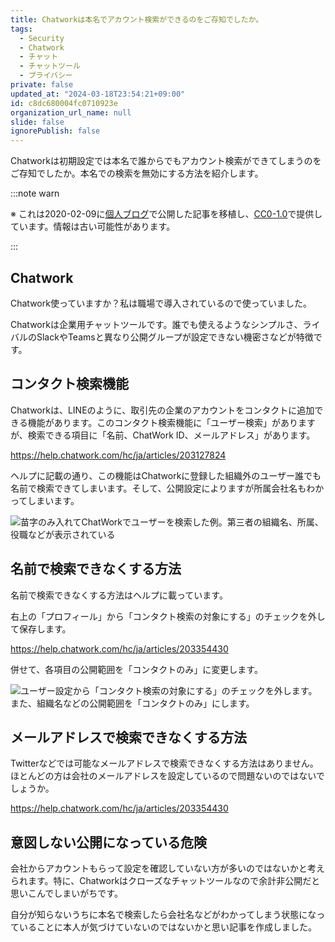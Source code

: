 ```yaml
---
title: Chatworkは本名でアカウント検索ができるのをご存知でしたか。
tags:
  - Security
  - Chatwork
  - チャット
  - チャットツール
  - プライバシー
private: false
updated_at: "2024-03-18T23:54:21+09:00"
id: c8dc680004fc0710923e
organization_url_name: null
slide: false
ignorePublish: false
---
```


Chatworkは初期設定では本名で誰からでもアカウント検索ができてしまうのをご存知でしたか。本名での検索を無効にする方法を紹介します。

:::note warn

※ これは2020-02-09に[個人ブログ](https://bicstone.me)で公開した記事を移植し、[CC0-1.0](https://creativecommons.org/publicdomain/zero/1.0/deed.ja)で提供しています。情報は古い可能性があります。

:::

## Chatwork

Chatwork使っていますか？私は職場で導入されているので使っていました。

Chatworkは企業用チャットツールです。誰でも使えるようなシンプルさ、ライバルのSlackやTeamsと異なり公開グループが設定できない機密さなどが特徴です。

## コンタクト検索機能

Chatworkは、LINEのように、取引先の企業のアカウントをコンタクトに追加できる機能があります。このコンタクト検索機能に「ユーザー検索」がありますが、検索できる項目に「名前、ChatWork ID、メールアドレス」があります。

https://help.chatwork.com/hc/ja/articles/203127824

ヘルプに記載の通り、この機能はChatworkに登録した組織外のユーザー誰でも名前で検索できてしまいます。そして、公開設定によりますが所属会社名もわかってしまいます。

![苗字のみ入れてChatWorkでユーザーを検索した例。第三者の組織名、所属、役職などが表示されている](https://qiita-image-store.s3.ap-northeast-1.amazonaws.com/0/684999/59c95d79-06f2-1e10-4707-5e5896f39e4e.png)

## 名前で検索できなくする方法

名前で検索できなくする方法はヘルプに載っています。

右上の「プロフィール」から「コンタクト検索の対象にする」のチェックを外して保存します。

https://help.chatwork.com/hc/ja/articles/203354430

併せて、各項目の公開範囲を「コンタクトのみ」に変更します。

![ユーザー設定から「コンタクト検索の対象にする」のチェックを外します。また、組織名などの公開範囲を「コンタクトのみ」にします。](https://qiita-image-store.s3.ap-northeast-1.amazonaws.com/0/684999/6202cd42-7354-f742-55ee-d5a3606e289b.png)

## メールアドレスで検索できなくする方法

Twitterなどでは可能なメールアドレスで検索できなくする方法はありません。ほとんどの方は会社のメールアドレスを設定しているので問題ないのではないでしょうか。

https://help.chatwork.com/hc/ja/articles/203354430

## 意図しない公開になっている危険

会社からアカウントもらって設定を確認していない方が多いのではないかと考えられます。特に、Chatworkはクローズなチャットツールなので余計非公開だと思いこんでしまいがちです。

自分が知らないうちに本名で検索したら会社名などがわかってしまう状態になっていることに本人が気づけていないのではないかと思い記事を作成しました。
